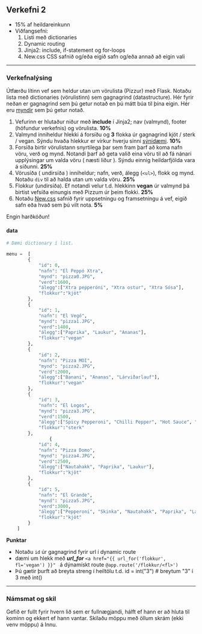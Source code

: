 ## Verkefni 2 
- 15% af heildareinkunn
- Viðfangsefni: 
   1. Listi með dictionaries
   1. Dynamic routing 
   1. Jinja2: include,  if-statement og for-loops
   1. New.css CSS safnið og/eða eigið safn og/eða annað að eigin vali

---

### Verkefnalýsing 
Útfærðu lítinn vef sem heldur utan um vörulista (Pizzur) með Flask. Notaðu lista með dictionaries (vörulistinn) sem gagnagrind (datastructure).  Hér fyrir neðan er gagnagrind sem þú getur notað en þú mátt búa til þína eigin.  Hér eru [myndir](https://github.com/vefthroun/Vefforritun1/tree/main/Verkefni2/img) sem þú getur notað.

1. Vefurinn er hlutaður niður með **include** í Jinja2; nav (valmynd), footer (höfundur verkefnis) og vörulista. **10%**
1. Valmynd inniheldur hlekki á forsíðu og **3** flokka úr gagnagrind kjöt / sterk / vegan. Sýndu hvaða hlekkur er virkur hverju sinni [sýnidæmi](https://python-web.teclado.com/section12/lectures/03_base_template_and_nav_bar/#highlighting-the-currently-active-page). **10%**
1. Forsíða birtir vörulistann snyrtilega þar sem fram þarf að koma nafn vöru, verð og mynd. Notandi þarf að geta valið eina vöru til að fá nánari upplýsingar um valda vöru ( næsti liður ).  Sýndu einnig heildarfjölda vara á síðunni. **25%**
1. Vörusíða ( undirsíða ) inniheldur; nafn, verð, álegg (`<ul>`), flokk og mynd.  Notaðu `div` til að halda utan um valda vöru. **25%**
1. Flokkur (undirsíða). Ef notandi velur t.d. hlekkinn **vegan** úr valmynd þá birtist vefsíða einungis með Pizzum úr þeim flokki. **25%**
1. Notaðu [New.css]([https://new.css/](https://new.css/)) safnið fyrir uppsetningu og framsetningu á vef, eigið safn eða hvað sem þú vilt nota. **5%**

Engin harðkóðun!

#### data

```python
# Dæmi dictionary í list.

menu =  [
        {
            "id": 0,
            "nafn": "El Peppó Xtra",
            "mynd": "pizza0.JPG",
            "verd":1600,
            "álegg":["Xtra pepperóni", "Xtra ostur", "Xtra Sósa"],
            "flokkur":"kjöt"
        },
        {
            "id": 1,
            "nafn": "El Vegó",
            "mynd": "pizza1.JPG",
            "verd":1400,
            "álegg":["Paprika", "Laukur", "Ananas"],
            "flokkur":"vegan"
        },
        {
            "id": 2,
            "nafn": "Pizza MOI",
            "mynd": "pizza2.JPG",
            "verd":2000,
            "álegg":["Banani", "Ananas", "Lárviðarlauf"],
            "flokkur":"vegan"
        },
        {
            "id": 3,
            "nafn": "El Logos",
            "mynd": "pizza3.JPG",
            "verd":1500,
            "álegg":["Spicy Pepperoni", "Chilli Pepper", "Hot Sauce", "Laukur"],
            "flokkur":"sterk"
        },
                {
            "id": 4,
            "nafn": "Pizza Domo",
            "mynd": "pizza4.JPG",
            "verd":2500,
            "álegg":["Nautahakk", "Paprika", "Laukur"],
            "flokkur":"kjöt"
        },
        {
            "id": 5,
            "nafn": "El Grande",
            "mynd": "pizza5.JPG",
            "verd":3000,
            "álegg":["Pepperoni", "Skinka", "Nautahakk", "Paprika", "Laukur"],
            "flokkur":"kjöt"
        }
    ]

```

**Punktar**
-  Notaðu `id` úr gagnagrind fyrir url í dynamic route
-  dæmi um hlekk með _**url_for**_ `<a href="{{ url_for('flokkur', fl='vegan') }}" ` á dýnamískt route  `@app.route('/flokkur/<fl>')`
-  Þú gætir þurft að breyta streng í heiltölu t.d. id = int("3")  # breytum "3" í 3 með int()

---

### Námsmat og skil 
Gefið er fullt fyrir hvern lið sem er fullnægjandi, hálft ef hann er að hluta til kominn og ekkert ef hann vantar. Skilaðu möppu með öllum skrám (ekki venv möppu) á Innu.

